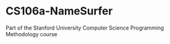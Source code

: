 # CS106a-NameSurfer
Part of the Stanford University Computer Science Programming Methodology course

